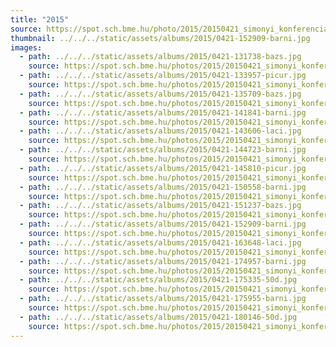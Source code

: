 ```yaml
---
title: "2015"
source: https://spot.sch.bme.hu/photo/2015/20150421_simonyi_konferencia
thumbnail: ../../../static/assets/albums/2015/0421-152909-barni.jpg
images:
  - path: ../../../static/assets/albums/2015/0421-131738-bazs.jpg
    source: https://spot.sch.bme.hu/photos/2015/20150421_simonyi_konferencia/ib028/2048/0421-131738-bazs.jpg
  - path: ../../../static/assets/albums/2015/0421-133957-picur.jpg
    source: https://spot.sch.bme.hu/photos/2015/20150421_simonyi_konferencia/ib028/2048/0421-133957-picur.jpg
  - path: ../../../static/assets/albums/2015/0421-135709-bazs.jpg
    source: https://spot.sch.bme.hu/photos/2015/20150421_simonyi_konferencia/ib028/2048/0421-135709-bazs.jpg
  - path: ../../../static/assets/albums/2015/0421-141841-barni.jpg
    source: https://spot.sch.bme.hu/photos/2015/20150421_simonyi_konferencia/ib026/2048/0421-141841-barni.jpg
  - path: ../../../static/assets/albums/2015/0421-143606-laci.jpg
    source: https://spot.sch.bme.hu/photos/2015/20150421_simonyi_konferencia/rendezveny/2048/0421-143606-laci.jpg
  - path: ../../../static/assets/albums/2015/0421-144723-barni.jpg
    source: https://spot.sch.bme.hu/photos/2015/20150421_simonyi_konferencia/ib026/2048/0421-144723-barni.jpg
  - path: ../../../static/assets/albums/2015/0421-145810-picur.jpg
    source: https://spot.sch.bme.hu/photos/2015/20150421_simonyi_konferencia/ib028/2048/0421-145810-picur.jpg
  - path: ../../../static/assets/albums/2015/0421-150558-barni.jpg
    source: https://spot.sch.bme.hu/photos/2015/20150421_simonyi_konferencia/ib026/2048/0421-150558-barni.jpg
  - path: ../../../static/assets/albums/2015/0421-151237-bazs.jpg
    source: https://spot.sch.bme.hu/photos/2015/20150421_simonyi_konferencia/rendezveny/2048/0421-151237-bazs.jpg
  - path: ../../../static/assets/albums/2015/0421-152909-barni.jpg
    source: https://spot.sch.bme.hu/photos/2015/20150421_simonyi_konferencia/rendezveny/2048/0421-152909-barni.jpg
  - path: ../../../static/assets/albums/2015/0421-163648-laci.jpg
    source: https://spot.sch.bme.hu/photos/2015/20150421_simonyi_konferencia/rendezveny/2048/0421-163648-laci.jpg
  - path: ../../../static/assets/albums/2015/0421-174957-barni.jpg
    source: https://spot.sch.bme.hu/photos/2015/20150421_simonyi_konferencia/ib028/2048/0421-174957-barni.jpg
  - path: ../../../static/assets/albums/2015/0421-175335-50d.jpg
    source: https://spot.sch.bme.hu/photos/2015/20150421_simonyi_konferencia/ib028/2048/0421-175335-50d.jpg
  - path: ../../../static/assets/albums/2015/0421-175955-barni.jpg
    source: https://spot.sch.bme.hu/photos/2015/20150421_simonyi_konferencia/ib028/2048/0421-175955-barni.jpg
  - path: ../../../static/assets/albums/2015/0421-180146-50d.jpg
    source: https://spot.sch.bme.hu/photos/2015/20150421_simonyi_konferencia/ib028/2048/0421-180146-50d.jpg
---
```

